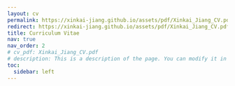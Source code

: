 ```yaml
---
layout: cv
permalink: https://xinkai-jiang.github.io/assets/pdf/Xinkai_Jiang_CV.pdf
redirect: https://xinkai-jiang.github.io/assets/pdf/Xinkai_Jiang_CV.pdf
title: Curriculum Vitae
nav: true
nav_order: 2
# cv_pdf: Xinkai_Jiang_CV.pdf
# description: This is a description of the page. You can modify it in '_pages/cv.md'. You can also change or remove the top pdf download button.
toc:
  sidebar: left
---
```

